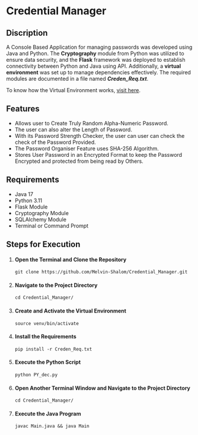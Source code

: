 <h1>Credential Manager</h1>

<h2>Discription</h2>
<p>
A Console Based Application for managing passwords was developed using Java and Python. The <strong>Cryptography</strong> module from Python was utilized to ensure data security, and the <strong>Flask</strong> framework was deployed to establish connectivity between Python and Java using API. Additionally, a <strong>virtual environment</strong> was set up to manage dependencies effectively. The required modules are documented in a file named <strong><em>Creden_Req.txt</em></strong>.
</p>

<p>To know how the Virtual Environment works, <a href="https://www.freecodecamp.org/news/how-to-setup-virtual-environments-in-python/" target="_blank">visit here</a>.</p>

<h2>Features</h2>
<ul>
	<li>Allows user to Create Truly Random Alpha-Numeric Password.</li>
	<li>The user can also alter the Length of Password.</li>
	<li>With its Password Strength Checker, the user can user can check the check of the Password Provided.</li>
	<li>The Password Organiser Feature uses SHA-256 Algorithm.</li>
	<li>Stores User Password in an Encrypted Format to keep the Password Encrypted and protected from being read by Others.</li>
</ul>

<h2>Requirements</h2>
<ul>
	<li>Java 17</li>
	<li>Python 3.11</li>
	<li>Flask Module</li>
	<li>Cryptography Module</li>
	<li>SQLAlchemy Module</li>
  	<li>Terminal or Command Prompt</li>
</ul>

<h2>Steps for Execution</h2>
<ol>
	<li>
		<h4>Open the Terminal and Clone the Repository</h4>
		<code>git clone https://github.com/Melvin-Shalom/Credential_Manager.git</code><br>
	</li>
	<li>
		<h4>Navigate to the Project Directory</h4>
		<code>cd Credential_Manager/</code>
	</li>
	<li>
		<h4>Create and Activate the Virtual Environment</h4>
		<code>source venv/bin/activate</code>
	</li>
	<li>
		<h4>Install the Requirements</h4>
		<code>pip install -r Creden_Req.txt</code>
	</li>
	<li>
		<h4>Execute the Python Script</h4>
		<code>python PY_dec.py</code>
	</li>
	<li>
		<h4>Open Another Terminal Window and Navigate to the Project Directory</h4>
		<code>cd Credential_Manager/</code>
	</li>
	<li>
		<h4>Execute the Java Program</h4>
	    <code>javac Main.java && java Main</code>
	</li>
</ol>
